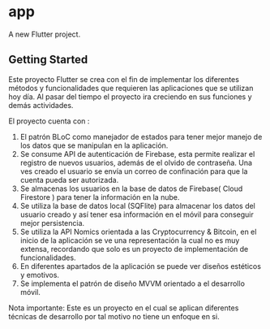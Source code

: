 # app

A new Flutter project.

## Getting Started

Este proyecto Flutter se crea con el fin de implementar los diferentes métodos y funcionalidades que requieren las aplicaciones que se utilizan hoy día. Al pasar del tiempo el proyecto ira creciendo en sus funciones y demás actividades.

El proyecto cuenta con :
1. El patrón BLoC como manejador de estados para tener mejor manejo de los datos que se manipulan en la aplicación.
2. Se consume API de autenticación de Firebase, esta permite realizar el registro de nuevos usuarios, además de el olvido de contraseña. Una ves creado el usuario se envía un correo de confinación para que la cuenta pueda ser autorizada.
3. Se almacenas los usuarios en la base de datos de Firebase( Cloud Firestore ) para tener la información en la nube.
4. Se utiliza la base de datos local (SQFlite) para almacenar los datos del usuario creado y así tener esa información en el móvil para conseguir mejor persistencia.
5. Se utiliza la API Nomics orientada a las Cryptocurrency & Bitcoin, en el inicio de la aplicación se ve una representación la cual no es muy extensa, recordando que solo es un proyecto de implementación de funcionalidades.
6. En diferentes apartados de la aplicación se puede ver diseños estéticos y emotivos.
7. Se implementa el patrón de diseño MVVM orientado a el desarrollo móvil.

Nota importante: Este es un proyecto en el cual se aplican diferentes técnicas de desarrollo por tal motivo no tiene un enfoque en si.
